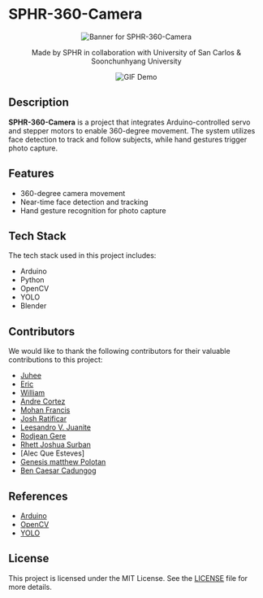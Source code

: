 # SPHR-360-Camera

<p align="center">
  <img src="https://github.com/not-joosh/SPHR-360-Camera/assets/105687297/75bb5a59-28b9-4349-8916-6e86580b8bf9" alt="Banner for SPHR-360-Camera">
</p>

<p align="center">
  Made by SPHR in collaboration with University of San Carlos & Soonchunhyang University
</p>

<p align="center">
  <img src="path_to_your_demo.gif" alt="GIF Demo">
</p>

## Description

**SPHR-360-Camera** is a project that integrates Arduino-controlled servo and stepper motors to enable 360-degree movement. The system utilizes face detection to track and follow subjects, while hand gestures trigger photo capture.

## Features

- 360-degree camera movement
- Near-time face detection and tracking
- Hand gesture recognition for photo capture


## Tech Stack

The tech stack used in this project includes:

- Arduino
- Python
- OpenCV
- YOLO
- Blender

## Contributors

We would like to thank the following contributors for their valuable contributions to this project:

- [Juhee](https://github.com/janesmith)
- [Eric](https://github.com/janesmith)
- [William](https://github.com/janesmith)
- [Andre Cortez](https://github.com/janesmith)
- [Mohan Francis](https://github.com/janesmith)
- [Josh Ratificar](https://github.com/johndoe)
- [Leesandro V. Juanite](https://github.com/johndoe)
- [Rodjean Gere](https://github.com/johndoe)
- [Rhett Joshua Surban](https://github.com/johndoe)
- [Alec Que Esteves]
- [Genesis matthew Polotan](https://github.com/johndoe)
- [Ben Caesar Cadungog](https://github.com/johndoe)

## References

- [Arduino](https://www.arduino.cc/)
- [OpenCV](https://opencv.org/)
- [YOLO](https://pjreddie.com/darknet/yolo/)

## License

This project is licensed under the MIT License. See the [LICENSE](LICENSE) file for more details.
